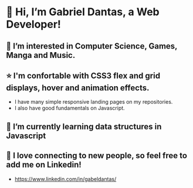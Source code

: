  # 👋 Hi, I’m Gabriel Dantas, a Web Developer!

## 👀 I’m interested in Computer Science, Games, Manga and Music.

## ⭐ I'm confortable with CSS3 flex and grid displays, hover and animation effects.
- I have many simple responsive landing pages on my repositories.
- I also have good fundamentals on Javascript.

## 🌱 I’m currently learning data structures in Javascript

## 🤝 I love connecting to new people, so feel free to add me on Linkedin!
- https://www.linkedin.com/in/gabeldantas/
